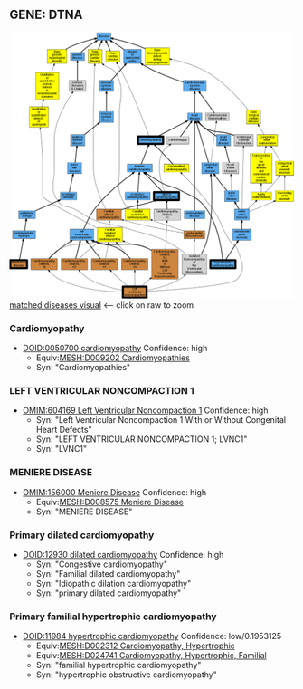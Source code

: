 
## GENE: DTNA

![image](DTNA.png)
[matched diseases visual](DTNA.png)  <-- click on raw to zoom


### Cardiomyopathy
 * [DOID:0050700 cardiomyopathy](http://beta.monarchinitiative.org/disease/DOID:0050700) Confidence: high
    * Equiv:[MESH:D009202 Cardiomyopathies](http://beta.monarchinitiative.org/disease/MESH:D009202)
    * Syn: "Cardiomyopathies"

### LEFT VENTRICULAR NONCOMPACTION 1
 * [OMIM:604169 Left Ventricular Noncompaction 1](http://beta.monarchinitiative.org/disease/OMIM:604169) Confidence: high
    * Syn: "Left Ventricular Noncompaction 1 With or Without Congenital Heart Defects"
    * Syn: "LEFT VENTRICULAR NONCOMPACTION 1; LVNC1"
    * Syn: "LVNC1"

### MENIERE DISEASE
 * [OMIM:156000 Meniere Disease](http://beta.monarchinitiative.org/disease/OMIM:156000) Confidence: high
    * Equiv:[MESH:D008575 Meniere Disease](http://beta.monarchinitiative.org/disease/MESH:D008575)
    * Syn: "MENIERE DISEASE"

### Primary dilated cardiomyopathy
 * [DOID:12930 dilated cardiomyopathy](http://beta.monarchinitiative.org/disease/DOID:12930) Confidence: high
    * Syn: "Congestive cardiomyopathy"
    * Syn: "Familial dilated cardiomyopathy"
    * Syn: "Idiopathic dilation cardiomyopathy"
    * Syn: "primary dilated cardiomyopathy"

### Primary familial hypertrophic cardiomyopathy
 * [DOID:11984 hypertrophic cardiomyopathy](http://beta.monarchinitiative.org/disease/DOID:11984) Confidence: low/0.1953125
    * Equiv:[MESH:D002312 Cardiomyopathy, Hypertrophic](http://beta.monarchinitiative.org/disease/MESH:D002312)
    * Equiv:[MESH:D024741 Cardiomyopathy, Hypertrophic, Familial](http://beta.monarchinitiative.org/disease/MESH:D024741)
    * Syn: "familial hypertrophic cardiomyopathy"
    * Syn: "hypertrophic obstructive cardiomyopathy"
